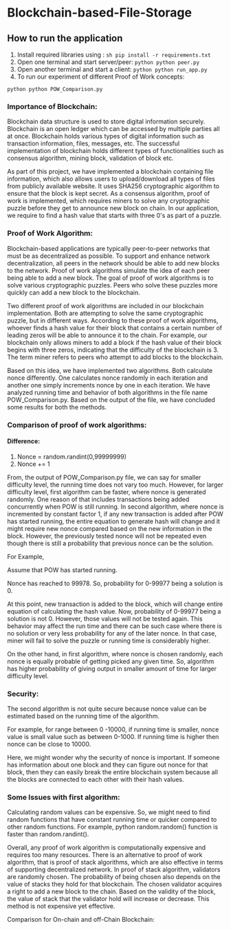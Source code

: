 <h1>Blockchain-based-File-Storage</h1>

<h2>How to run the application</h2>

1. Install required libraries using :
   `sh pip install -r requirements.txt`
2. Open one terminal and start server/peer:
   `python python peer.py`
3. Open another terminal and start a client:
   `python python run_app.py`
4. To run our experiment of different Proof of Work concepts:

`python python POW_Comparison.py`

<h3>Importance of Blockchain:</h3>

Blockchain data structure is used to store digital information securely. Blockchain is an open ledger which can be accessed by multiple parties all at once. Blockchain holds various types of digital information such as transaction information, files, messages, etc. The successful implementation of blockchain holds different types of functionalities such as consensus algorithm, mining block, validation of block etc.

As part of this project, we have implemented a blockchain containing file information, which also allows users to upload/download all types of files from publicly available website. It uses SHA256 cryptographic algorithm to ensure that the block is kept secret. As a consensus algorithm, proof of work is implemented, which requires miners to solve any cryptographic puzzle before they get to announce new block on chain. In our application, we require to find a hash value that starts with three 0's as part of a puzzle.

<h3>Proof of Work Algorithm:</h3>

Blockchain-based applications are typically peer-to-peer networks that must be as decentralized as possible. To support and enhance network decentralization, all peers in the network should be able to add new blocks to the network. Proof of work algorithms simulate the idea of each peer being able to add a new block. The goal of proof of work algorithms is to solve various cryptographic puzzles. Peers who solve these puzzles more quickly can add a new block to the blockchain.

Two different proof of work algorithms are included in our blockchain implementation. Both are attempting to solve the same cryptographic puzzle, but in different ways. According to these proof of work algorithms, whoever finds a hash value for their block that contains a certain number of leading zeros will be able to announce it to the chain. For example, our blockchain only allows miners to add a block if the hash value of their block begins with three zeros, indicating that the difficulty of the blockchain is 3. The term miner refers to peers who attempt to add blocks to the blockchain.

Based on this idea, we have implemented two algorithms. Both calculate nonce differently. One calculates nonce randomly in each iteration and another one simply increments nonce by one in each iteration. We have analyzed running time and behavior of both algorithms in the file name POW_Comparison.py. Based on the output of the file, we have concluded some results for both the methods.

<h3>Comparison of proof of work algorithms:</h3>

<h4>Difference:</h4>

1. Nonce = random.randint(0,99999999)
2. Nonce += 1

From, the output of POW_Comparison.py file, we can say for smaller difficulty level, the running time does not vary too much. However, for larger difficulty level, first algorithm can be faster, where nonce is generated randomly. One reason of that includes transactions being added concurrently when POW is still running. In second algorithm, where nonce is incremented by constant factor 1, if any new transaction is added after POW has started running, the entire equation to generate hash will change and it might require new nonce compared based on the new information in the block. However, the previously tested nonce will not be repeated even though there is still a probability that previous nonce can be the solution.

For Example,

Assume that POW has started running.

Nonce has reached to 99978. So, probability for 0-99977 being a solution is 0.

At this point, new transaction is added to the block, which will change entire equation of calculating the hash value. Now, probability of 0-99977 being a solution is not 0. However, those values will not be tested again. This behavior may affect the run time and there can be such case where there is no solution or very less probability for any of the later nonce. In that case, miner will fail to solve the puzzle or running time is considerably higher.

On the other hand, in first algorithm, where nonce is chosen randomly, each nonce is equally probable of getting picked any given time. So, algorithm has higher probability of giving output in smaller amount of time for larger difficulty level.

<h3>Security:</h3>

The second algorithm is not quite secure because nonce value can be estimated based on the running time of the algorithm.

For example, for range between 0 -10000, if running time is smaller, nonce value is small value such as between 0-1000. If running time is higher then nonce can be close to 10000.

Here, we might wonder why the security of nonce is important. If someone has information about one block and they can figure out nonce for that block, then they can easily break the entire blockchain system because all the blocks are connected to each other with their hash values.

<h3>Some Issues with first algorithm:</h3>

Calculating random values can be expensive. So, we might need to find random functions that have constant running time or quicker compared to other random functions. For example, python random.random() function is faster than random.randint().

Overall, any proof of work algorithm is computationally expensive and requires too many resources. There is an alternative to proof of work algorithm, that is proof of stack algorithms, which are also effective in terms of supporting decentralized network. In proof of stack algorithm, validators are randomly chosen. The probability of being chosen also depends on the value of stacks they hold for that blockchain. The chosen validator acquires a right to add a new block to the chain. Based on the validity of the block, the value of stack that the validator hold will increase or decrease. This method is not expensive yet effective.

Comparison for On-chain and off-Chain Blockchain:

```

```
